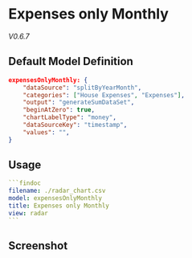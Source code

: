 # Expenses only Monthly

_V0.6.7_

## Default Model Definition

```json
expensesOnlyMonthly: {
    "dataSource": "splitByYearMonth",
    "categories": ["House Expenses", "Expenses"],
    "output": "generateSumDataSet",
    "beginAtZero": true,
    "chartLabelType": "money",
    "dataSourceKey": "timestamp",
    "values": "",
}
```

## Usage

````yml
```findoc
filename: ./radar_chart.csv
model: expensesOnlyMonthly
title: Expenses only Monthly
view: radar
```
````

## Screenshot
